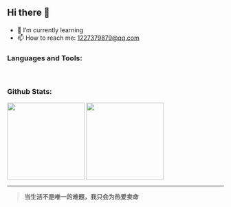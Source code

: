 ## Hi there 👋

-   🌱 I’m currently learning <img src="https://img.shields.io/badge/Go-latest-blue" height="16" />
-   📫 How to reach me: [1227379879@qq.com](mailto:1227379879@qq.com)

### Languages and Tools:

<div>
    <img src="https://img.shields.io/badge/HTML5-E34F26?style=flat-square&logo=HTML5&logoColor=white" height="16" />
    <img src="https://img.shields.io/badge/CSS3-1572B6?style=flat-square&logo=CSS3&logoColor=white" height="16" />
    <img src="https://img.shields.io/badge/Go-00ADD8?style=flat-square&logo=Go&logoColor=white" height="16" />
    <img src="https://img.shields.io/badge/JavaScript-F7DF1E?style=flat-square&logo=JavaScript&logoColor=black" height="16" />
    <img src="https://img.shields.io/badge/Node.js-339933?style=flat-square&logo=Node.js&logoColor=white" height="16" />
    <img src="https://img.shields.io/badge/Vue.js-4FC08D?style=flat-square&logo=Vue.js&logoColor=white" height="16" />
    <img src="https://img.shields.io/badge/TypeScript-3178C6?style=flat-square&logo=TypeScript&logoColor=white" height="16" />
    <img src="https://img.shields.io/badge/Docker-2496ED?style=flat-square&logo=Docker&logoColor=white" height="16" />
</div>

### Github Stats:

<div style="display: flex; align-items:end; gap: 4px;">
    <img src="https://github-readme-stats.vercel.app/api?username=North-al&show_icons=true&theme=tokyonight" height="180" />
    <img src = "https://github-readme-stats.vercel.app/api/top-langs/?username=North-al&theme=tokyonight&layout=compact" height="180" />
</div>

---   
> **当生活不是唯一的难题，我只会为热爱卖命**
